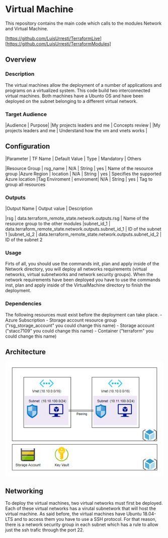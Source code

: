 # **Virtual Machine**
This repository contains the main code which calls to the modules Network and Virtual Machine.

[https://github.com/LuisUrresti/TerraformLive]
[https://github.com/LuisUrresti/TerraformModules]

## Overview

### Description
The virtual machines allow the deployment of a number of applications and programs on a virtualized system.
This code build two interconnected virtual machines. Both machines have a Ubunto OS and have been deployed on the subnet belonging to a different virtual network.

### Target Audience
|Audience | Purpose|
|My projects leaders and me | Concepts review |
|My projects leaders and me | Understand how the vm and vnets works |

## Configuration

|Parameter      | TF Name   | Default Value | Type   | Mandatory | Others

|Resource Group | rsg_name  |       N/A     | String | yes       | Name of the resource group
|Azure Region   | location  |       N/A     | String | yes       | Specifies the supported Azure location
|Tag Enviroment | enviroment|       N/A     | String | yes       | Tag to group all resources

### Outputs
|Output Name | Output value                                            | Description

|rsg         | data.terraform_remote_state.network.outputs.rsg         | Name of the resource group to the other modules
|subnet_id_1 | data.terraform_remote_state.network.outputs.subnet_id_1 | ID of the subnet 1
|subnet_id_2 | data.terraform_remote_state.network.outputs.subnet_id_2 | ID of the subnet 2

### Usage

Firts of all, you should use the commands init, plan and apply inside of the Network directory, you will deploy all networks requirements (virtual networks, virtual subnetworks and network security groups). When the network requirements have been deployed you have to use the commands inst, plan and apply inside of the VirtualMachine directory to finish the deployment.

### Dependencies

The following resources must exist before the deployment can take place.
    - Azure Subscription
    - Storage account resource group ("rsg_storage_account" you could change this name)
    - Storage account  ("stacc7109" you could change this name)
    - Container ("terraform" you could change this name)

## Architecture
![ArchitectureDiagram](Resources/ArchitectureDiagram.PNG "Architecture Diagram")

## Networking

To deploy the virtual machines, two virtual networks must first be deployed. Each of these virtual networks has a virutal subnetwork that will host the virtual machine. As said before, the virtual machines have Ubuntu 18.04-LTS and to access them you have to use a SSH protocol. For that reason, there is a network security group in each subnet which has a rule to allow just the ssh trafic through the port 22.

